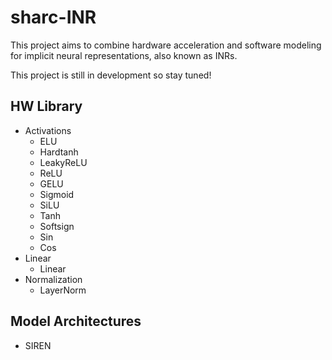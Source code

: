 # sharc-INR

This project aims to combine hardware acceleration and software modeling for implicit neural representations, also known as INRs.

This project is still in development so stay tuned!

## HW Library

- Activations
  - ELU
  - Hardtanh
  - LeakyReLU
  - ReLU
  - GELU
  - Sigmoid
  - SiLU
  - Tanh
  - Softsign
  - Sin
  - Cos
- Linear
  - Linear
- Normalization
  - LayerNorm

## Model Architectures

- SIREN
